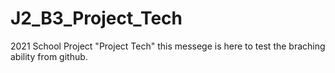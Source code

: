# J2_B3_Project_Tech
2021 School Project "Project Tech"
this messege is here to test the braching ability from github.
